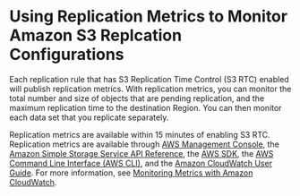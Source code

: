 # Using Replication Metrics to Monitor Amazon S3 Replcation Configurations<a name="using-replication-metrics"></a>

Each replication rule that has S3 Replication Time Control \(S3 RTC\) enabled will publish replication metrics\. With replication metrics, you can monitor the total number and size of objects that are pending replication, and the maximum replication time to the destination Region\. You can then monitor each data set that you replicate separately\. 

Replication metrics are available within 15 minutes of enabling S3 RTC\. Replication metrics are available through [AWS Management Console](https://console.aws.amazon.com/s3/), the [Amazon Simple Storage Service API Reference](https://docs.aws.amazon.com/AmazonS3/latest/API/), the [AWS SDK](https://docs.aws.amazon.com/AmazonS3/latest/dev/UsingAWSSDK.html), the [AWS Command Line Interface \(AWS CLI\)](https://docs.aws.amazon.com/cli/latest/reference/), and the [Amazon CloudWatch User Guide](https://docs.aws.amazon.com/AmazonCloudWatch/latest/DeveloperGuide/)\. For more information, see [Monitoring Metrics with Amazon CloudWatch](cloudwatch-monitoring.md)\. 
